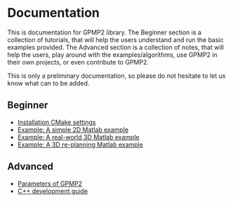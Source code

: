 Documentation
=========

This is documentation for GPMP2 library. 
The Beginner section is a collection of tutorials, that will help the users understand and run the basic examples provided. 
The Advanced section is a collection of notes, that will help the users, play around with the examples/algorithms, use GPMP2 in their own projects, or even contribute to GPMP2. 

This is only a preliminary documentation, so please do not hesitate to let us know what can to be added.

Beginner
---------

- [Installation CMake settings](Install.md)
- [Example: A simple 2D Matlab example](ExampleMatlab2D.md)
- [Example: A real-world 3D Matlab example](ExampleMatlab3D.md)
- [Example: A 3D re-planning Matlab example](ExampleReplanning.md)


Advanced
-------
- [Parameters of GPMP2](Parameters.md)
- [C++ development guide](CplusplusDevelopment.md)
